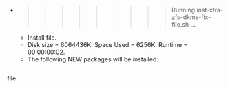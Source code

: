 * >>>>>>>>> Running inst-xtra-zfs-dkms-fix-file.sh ...
  * Install file.
  * Disk size = 6064436K. Space Used = 6256K. Runtime = 00:00:00:02.
  * The following NEW packages will be installed:
  ```bash
file
  ```

